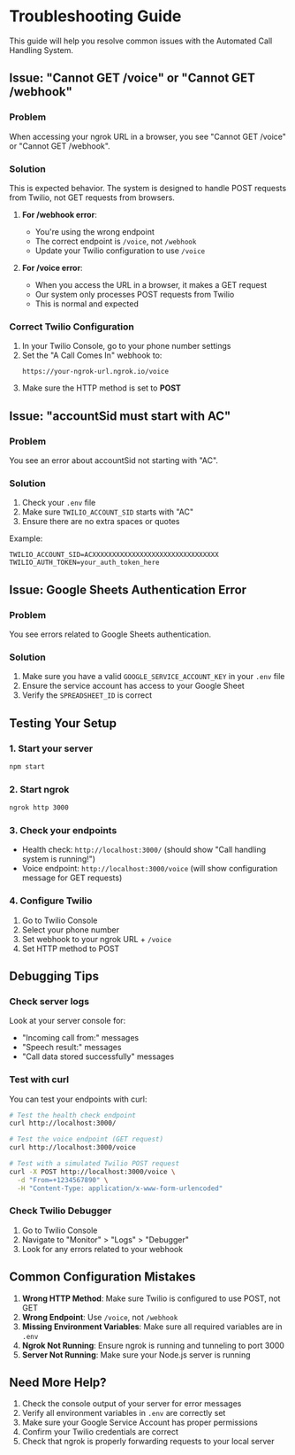 # Troubleshooting Guide

This guide will help you resolve common issues with the Automated Call Handling System.

## Issue: "Cannot GET /voice" or "Cannot GET /webhook"

### Problem
When accessing your ngrok URL in a browser, you see "Cannot GET /voice" or "Cannot GET /webhook".

### Solution
This is expected behavior. The system is designed to handle POST requests from Twilio, not GET requests from browsers.

1. **For /webhook error**: 
   - You're using the wrong endpoint
   - The correct endpoint is `/voice`, not `/webhook`
   - Update your Twilio configuration to use `/voice`

2. **For /voice error**:
   - When you access the URL in a browser, it makes a GET request
   - Our system only processes POST requests from Twilio
   - This is normal and expected

### Correct Twilio Configuration
1. In your Twilio Console, go to your phone number settings
2. Set the "A Call Comes In" webhook to:
   ```
   https://your-ngrok-url.ngrok.io/voice
   ```
3. Make sure the HTTP method is set to **POST**

## Issue: "accountSid must start with AC"

### Problem
You see an error about accountSid not starting with "AC".

### Solution
1. Check your `.env` file
2. Make sure `TWILIO_ACCOUNT_SID` starts with "AC"
3. Ensure there are no extra spaces or quotes

Example:
```
TWILIO_ACCOUNT_SID=ACXXXXXXXXXXXXXXXXXXXXXXXXXXXXXXXX
TWILIO_AUTH_TOKEN=your_auth_token_here
```

## Issue: Google Sheets Authentication Error

### Problem
You see errors related to Google Sheets authentication.

### Solution
1. Make sure you have a valid `GOOGLE_SERVICE_ACCOUNT_KEY` in your `.env` file
2. Ensure the service account has access to your Google Sheet
3. Verify the `SPREADSHEET_ID` is correct

## Testing Your Setup

### 1. Start your server
```bash
npm start
```

### 2. Start ngrok
```bash
ngrok http 3000
```

### 3. Check your endpoints
- Health check: `http://localhost:3000/` (should show "Call handling system is running!")
- Voice endpoint: `http://localhost:3000/voice` (will show configuration message for GET requests)

### 4. Configure Twilio
1. Go to Twilio Console
2. Select your phone number
3. Set webhook to your ngrok URL + `/voice`
4. Set HTTP method to POST

## Debugging Tips

### Check server logs
Look at your server console for:
- "Incoming call from:" messages
- "Speech result:" messages
- "Call data stored successfully" messages

### Test with curl
You can test your endpoints with curl:

```bash
# Test the health check endpoint
curl http://localhost:3000/

# Test the voice endpoint (GET request)
curl http://localhost:3000/voice

# Test with a simulated Twilio POST request
curl -X POST http://localhost:3000/voice \
  -d "From=+1234567890" \
  -H "Content-Type: application/x-www-form-urlencoded"
```

### Check Twilio Debugger
1. Go to Twilio Console
2. Navigate to "Monitor" > "Logs" > "Debugger"
3. Look for any errors related to your webhook

## Common Configuration Mistakes

1. **Wrong HTTP Method**: Make sure Twilio is configured to use POST, not GET
2. **Wrong Endpoint**: Use `/voice`, not `/webhook`
3. **Missing Environment Variables**: Make sure all required variables are in `.env`
4. **Ngrok Not Running**: Ensure ngrok is running and tunneling to port 3000
5. **Server Not Running**: Make sure your Node.js server is running

## Need More Help?

1. Check the console output of your server for error messages
2. Verify all environment variables in `.env` are correctly set
3. Make sure your Google Service Account has proper permissions
4. Confirm your Twilio credentials are correct
5. Check that ngrok is properly forwarding requests to your local server